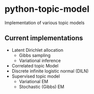 python-topic-model
==================

Implementation of various topic models

Current implementations
-----------------------

* Latent Dirichlet allocation
  * Gibbs sampling
  * Variational inference
* Correlated topic Model
* Discrete infinite logistic normal (DILN)
* Supervised topic model
  * Variational EM
  * Stochastic (Gibbs) EM

